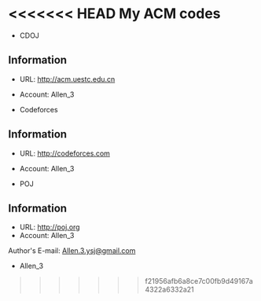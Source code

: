 <<<<<<< HEAD
My ACM codes
============

* CDOJ

Information
-----------
* URL:		http://acm.uestc.edu.cn
* Account:	Allen\_3

* Codeforces

Information
-----------

* URL:		http://codeforces.com
* Account:	Allen\_3


* POJ

Information
-----------

* URL:		http://poj.org
* Account:	Allen\_3

Author's E-mail:	Allen.3.ysj@gmail.com

* Allen_3
>>>>>>> f21956afb6a8ce7c00fb9d49167a4322a6332a21

